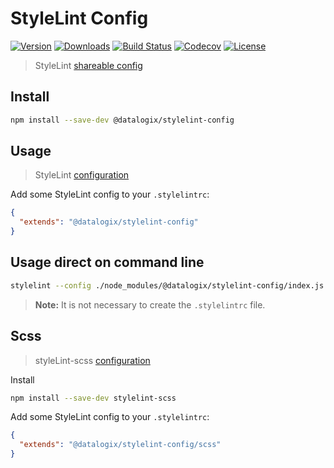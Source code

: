 # StyleLint Config

[![Version](https://img.shields.io/npm/v/@datalogix/stylelint-config.svg)](https://www.npmjs.com/package/@datalogix/stylelint-config)
[![Downloads](https://img.shields.io/npm/dt/@datalogix/stylelint-config.svg)](https://www.npmjs.com/package/@datalogix/stylelint-config)
[![Build Status](https://img.shields.io/travis/datalogix/stylelint-config)](https://travis-ci.org/datalogix/stylelint-config)
[![Codecov](https://img.shields.io/codecov/c/github/datalogix/stylelint-config)](https://codecov.io/gh/datalogix/stylelint-config)
[![License](https://img.shields.io/npm/l/@datalogix/stylelint-config.svg)](LICENSE)

> StyleLint [shareable config](https://stylelint.io/user-guide/cli/)

## Install

```bash
npm install --save-dev @datalogix/stylelint-config
```

## Usage

> StyleLint [configuration](https://stylelint.io/user-guide/configuration/)

Add some StyleLint config to your `.stylelintrc`:

```json
{
  "extends": "@datalogix/stylelint-config"
}
```

## Usage direct on command line

```bash
stylelint --config ./node_modules/@datalogix/stylelint-config/index.js
```

> **Note:** It is not necessary to create the `.stylelintrc` file.

## Scss

> styleLint-scss [configuration](https://github.com/kristerkari/stylelint-scss)

Install

```bash
npm install --save-dev stylelint-scss
```

Add some StyleLint config to your `.stylelintrc`:

```json
{
  "extends": "@datalogix/stylelint-config/scss"
}
```
